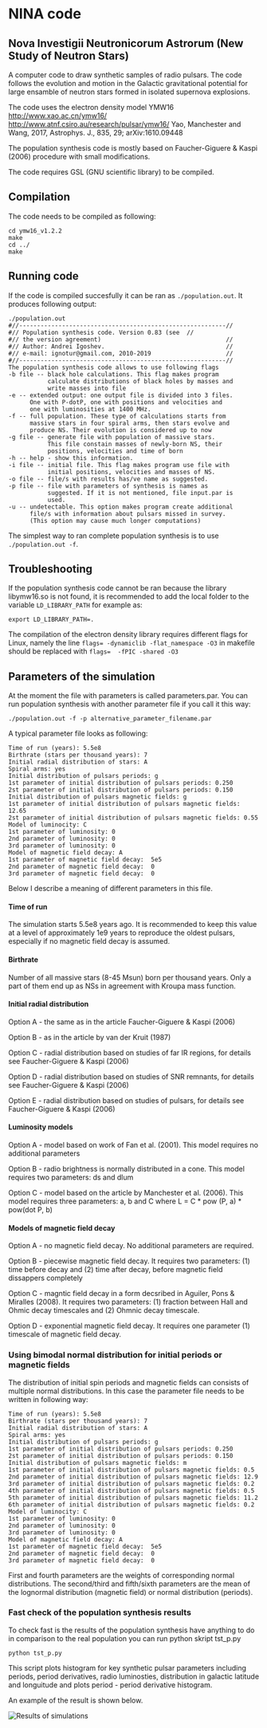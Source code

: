 NINA code
====

## Nova Investigii Neutronicorum Astrorum (New Study of Neutron Stars)

A computer code to draw synthetic samples of radio pulsars. The code follows the evolution and motion in the Galactic gravitational potential for
 large ensamble of neutron stars formed 
in isolated supernova explosions.

The code uses the electron density model YMW16 http://www.xao.ac.cn/ymw16/ http://www.atnf.csiro.au/research/pulsar/ymw16/
Yao, Manchester and Wang, 2017, Astrophys. J., 835, 29; arXiv:1610.09448

The population synthesis code is mostly based on Faucher-Giguere & Kaspi (2006) procedure with small modifications.

The code requires GSL (GNU scientific library) to be compiled.

## Compilation

The code needs to be compiled as following:
```
cd ymw16_v1.2.2
make
cd ../
make
```

## Running code

If the code is compiled succesfully it can be ran as `./population.out`. It produces following output:
```
./population.out
#//----------------------------------------------------------//
#// Population synthesis code. Version 0.83 (see  //
#// the version agreement)                                   //
#// Author: Andrei Igoshev.                                  //
#// e-mail: ignotur@gmail.com, 2010-2019                     //
#//----------------------------------------------------------//
The population synthesis code allows to use following flags    
-b file -- black hole calculations. This flag makes program    
           calculate distributions of black holes by masses and
           write masses into file                              
-e -- extended output: one output file is divided into 3 files.
      One with P-dotP, one with positions and velocities and   
      one with luminosities at 1400 MHz.                       
-f -- full population. These type of calculations starts from  
      massive stars in four spiral arms, then stars evolve and 
      produce NS. Their evolution is considered up to now      
-g file -- generate file with population of massive stars.     
           This file constain masses of newly-born NS, their   
           positions, velocities and time of born              
-h -- help - show this information.                            
-i file -- initial file. This flag makes program use file with 
           initial positions, velocities and masses of NS.     
-o file -- file/s with results has/ve name as suggested.       
-p file -- file with parameters of synthesis is names as       
           suggested. If it is not mentioned, file input.par is
           used.                                               
-u -- undetectable. This option makes program create additional
      file/s with information about pulsars missed in survey.  
      (This option may cause much longer computations)   
```

The simplest way to ran complete population synthesis is to use `./population.out -f`.


## Troubleshooting

If the population synthesis code cannot be ran because the library libymw16.so is not found,
it is recommended to add the local folder to the variable `LD_LIBRARY_PATH` for example as:
```
export LD_LIBRARY_PATH=.
```

The compilation of the electron density library requires different flags for Linux, namely the
line `flags= -dynamiclib -flat_namespace -O3` in makefile should be replaced with `flags=  -fPIC -shared -O3`

## Parameters of the simulation

At the moment the file with parameters is called parameters.par. You can run population synthesis with another parameter file
if you call it this way:

```
./population.out -f -p alternative_parameter_filename.par
```

A typical parameter file looks as following:
```
Time of run (years): 5.5e8
Birthrate (stars per thousand years): 7
Initial radial distribution of stars: A
Spiral arms: yes
Initial distribution of pulsars periods: g
1st parameter of initial distribution of pulsars periods: 0.250
2st parameter of initial distribution of pulsars periods: 0.150
Initial distribution of pulsars magnetic fields: g
1st parameter of initial distribution of pulsars magnetic fields: 12.65
2st parameter of initial distribution of pulsars magnetic fields: 0.55
Model of luminocity: C
1st parameter of luminosity: 0
2nd parameter of luminosity: 0
3rd parameter of luminosity: 0
Model of magnetic field decay: A
1st parameter of magnetic field decay:  5e5
2nd parameter of magnetic field decay:  0
3rd parameter of magnetic field decay:  0
```

Below I describe a meaning of different parameters in this file.

#### Time of run
The simulation starts 5.5e8 years ago. It is recommended to keep this value at a level of approximately 1e9 years to reproduce the oldest pulsars, especially if no magnetic field decay is assumed.

#### Birthrate
Number of all massive stars (8-45 Msun) born per thousand years. Only a part of them end up as NSs in agreement with Kroupa mass function.

#### Initial radial distribution

Option A - the same as in the article Faucher-Giguere & Kaspi (2006)

Option B - as in the article by van der Kruit (1987)

Option C - radial distribution based on studies of far IR regions, for details see Faucher-Giguere & Kaspi (2006)

Option D - radial distribution based on studies of SNR remnants, for details see Faucher-Giguere & Kaspi (2006)

Option E - radial distribution based on studies of pulsars, for details see Faucher-Giguere & Kaspi (2006)

#### Luminosity models
Option A - model based on work of Fan et al. (2001). This model requires no additional parameters

Option B - radio brightness is normally distributed in a cone. This model requires two parameters: ds and dlum

Option C - model based on the article by Manchester et al. (2006). This model requires three parameters: a, b and C where L = C * pow (P, a) * pow(dot P, b)

#### Models of magnetic field decay

Option A - no magnetic field decay. No additional parameters are required.

Option B - piecewise magnetic field decay. It requires two parameters: (1) time before decay and (2) time after decay, before magnetic field dissappers completely

Option C - magntic field decay in a form decsribed in Aguiler, Pons & Miralles (2008). It requires two parameters: (1) fraction between Hall and Ohmic decay timescales and (2) Ohmnic decay timescale.

Option D - exponential magnetic field decay. It requires one parameter (1) timescale of magnetic field decay.

### Using bimodal normal distribution for initial periods or magnetic fields

The distribution of initial spin periods and magnetic fields can consists of multiple normal distributions. 
In this case the parameter file needs to be written in following way:

```
Time of run (years): 5.5e8
Birthrate (stars per thousand years): 7
Initial radial distribution of stars: A
Spiral arms: yes
Initial distribution of pulsars periods: g
1st parameter of initial distribution of pulsars periods: 0.250
2st parameter of initial distribution of pulsars periods: 0.150
Initial distribution of pulsars magnetic fields: m
1st parameter of initial distribution of pulsars magnetic fields: 0.5
2nd parameter of initial distribution of pulsars magnetic fields: 12.9
3rd parameter of initial distribution of pulsars magnetic fields: 0.2
4th parameter of initial distribution of pulsars magnetic fields: 0.5
5th parameter of initial distribution of pulsars magnetic fields: 11.2
6th parameter of initial distribution of pulsars magnetic fields: 0.2
Model of luminocity: C
1st parameter of luminosity: 0
2nd parameter of luminosity: 0
3rd parameter of luminosity: 0
Model of magnetic field decay: A
1st parameter of magnetic field decay:  5e5
2nd parameter of magnetic field decay:  0
3rd parameter of magnetic field decay:  0
```
First and fourth parameters are the weights of corresponding normal distributions. The second/third and fifth/sixth parameters are the mean of the lognormal distribution (magnetic field) or normal distribution (periods). 

### Fast check of the population synthesis results

To check fast is the results of the population synthesis have anything to do in comparison to the real population you 
can run python skript tst_p.py
```
python tst_p.py
```

This script plots histogram for key synthetic pulsar parameters including periods, period derivatives, radio luminosties, distribution in galactic latitude and longuitude and plots period - period derivative histogram.

An example of the result is shown below.


![Results of simulations](https://github.com/ignotur/NINA/blob/master/compar.png)

 
